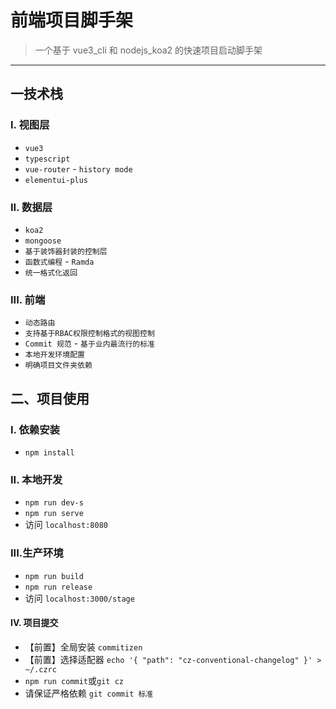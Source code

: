 # 前端项目脚手架

> 一个基于 vue3_cli 和 nodejs_koa2 的快速项目启动脚手架

---

## 一技术栈

### I. 视图层

- `vue3`
- `typescript`
- `vue-router` - `history mode`
- `elementui-plus`

### II. 数据层

- `koa2`
- `mongoose`
- `基于装饰器封装的控制层`
- `函数式编程` - `Ramda`
- `统一格式化返回`

### III. 前端

- `动态路由`
- `支持基于RBAC权限控制格式的视图控制`
- `Commit 规范` - `基于业内最流行的标准`
- `本地开发环境配置`
- `明确项目文件夹依赖`



## 二、项目使用
### I. 依赖安装

- `npm install`

### II. 本地开发

- `npm run dev-s`
- `npm run serve`
- 访问 `localhost:8080`


### III.生产环境

- `npm run build`
- `npm run release`
- 访问 `localhost:3000/stage`


#### IV. 项目提交

- 【前置】全局安装 `commitizen`
- 【前置】选择适配器 `echo '{ "path": "cz-conventional-changelog" }' > ~/.czrc`
- `npm run commit`或`git cz`
- 请保证严格依赖 `git commit 标准`
